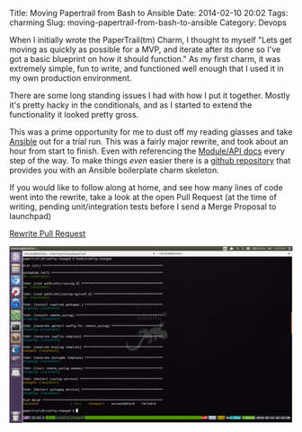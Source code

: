 Title: Moving Papertrail from Bash to Ansible
Date: 2014-02-10 20:02
Tags: charming
Slug: moving-papertrail-from-bash-to-ansible
Category: Devops

When I initially wrote the PaperTrail(tm) Charm, I thought to myself "Lets get moving as quickly as possible for a MVP, and iterate after its done so I've got a basic blueprint on how it should function." As my first charm, it was extremely simple, fun to write, and functioned well enough that I used it in my own production environment.

There are some long standing issues I had with how I put it together. Mostly it's pretty hacky in the conditionals, and as I started to extend the functionality it looked pretty gross.

This was a prime opportunity for me to dust off my reading glasses and take [Ansible](http://www.ansible.com/home) out for a trial run. This was a fairly major rewrite, and took about an hour from start to finish. Even with referencing the [Module/API docs](http://docs.ansible.com/list_of_all_modules.html) every step of the way. To make things *even* easier there is a [github repository](https://github.com/absoludity/charm-bootstrap-ansible) that provides you with an Ansible boilerplate charm skeleton.  


If you would like to follow along at home, and see how many lines of code went into the rewrite, take a look at the open Pull Request (at the time of writing, pending unit/integration tests before I send a Merge Proposal to launchpad)

[Rewrite Pull Request](https://github.com/chuckbutler/papertrail-charm/pull/4/files)


![](/content/images/2014/Feb/Workspace_1_003.png)
